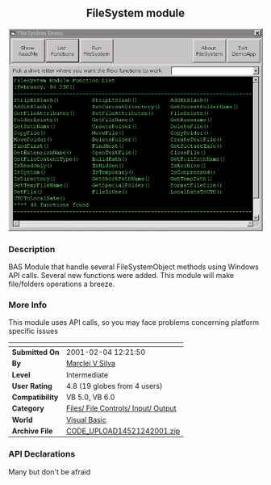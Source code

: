 ﻿<div align="center">

## FileSystem module

<img src="PIC200124935166976.gif">
</div>

### Description

BAS Module that handle several FileSystemObject methods using Windows API calls. Several new functions were added. This module will make file/folders operations a breeze.
 
### More Info
 
This module uses API calls, so you may face problems concerning platform specific issues


<span>             |<span>
---                |---
**Submitted On**   |2001-02-04 12:21:50
**By**             |[Marclei V Silva](https://github.com/Planet-Source-Code/PSCIndex/blob/master/ByAuthor/marclei-v-silva.md)
**Level**          |Intermediate
**User Rating**    |4.8 (19 globes from 4 users)
**Compatibility**  |VB 5\.0, VB 6\.0
**Category**       |[Files/ File Controls/ Input/ Output](https://github.com/Planet-Source-Code/PSCIndex/blob/master/ByCategory/files-file-controls-input-output__1-3.md)
**World**          |[Visual Basic](https://github.com/Planet-Source-Code/PSCIndex/blob/master/ByWorld/visual-basic.md)
**Archive File**   |[CODE\_UPLOAD14521242001\.zip](https://github.com/Planet-Source-Code/marclei-v-silva-filesystem-module__1-15002/archive/master.zip)

### API Declarations

Many but don't be afraid





